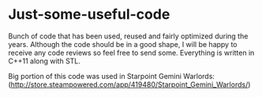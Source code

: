 # Just-some-useful-code
Bunch of code that has been used, reused and fairly optimized during the years.
Although the code should be in a good shape, I will be happy to receive any code reviews so feel free to send some.
Everything is written in C++11 along with STL.

Big portion of this code was used in Starpoint Gemini Warlords: (http://store.steampowered.com/app/419480/Starpoint_Gemini_Warlords/)
